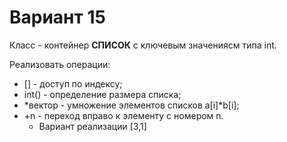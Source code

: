 # Вариант 15
Класс - контейнер **СПИСОК** с ключевым значениясм типа int.


Реализовать операции:
- [] - доступ по индексу;
- int() - определение размера списка;
- *вектор - умножение элементов списков a[i]*b[i];
- +n - переход вправо к элементу с номером n.
   - Вариант реализации [3,1]
